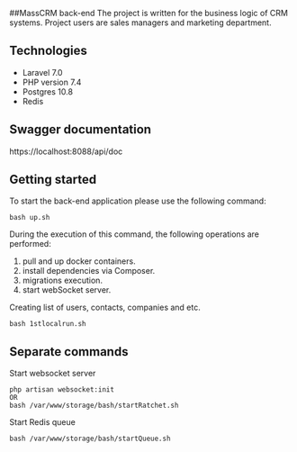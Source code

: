 ##MassCRM back-end
The project is written for the business logic of CRM systems. Project users are sales managers and marketing department.

## Technologies
* Laravel 7.0
* PHP version 7.4
* Postgres 10.8
* Redis

## Swagger documentation

https://localhost:8088/api/doc

## Getting started

To start the back-end application please use the following command:

```text
bash up.sh
```

During the execution of this command, the following operations are performed:
1. pull and up docker containers.
2. install dependencies via Composer.
3. migrations execution.
4. start webSocket server.

Creating list of users, contacts, companies and etc.

```text
bash 1stlocalrun.sh
```

## Separate commands

Start websocket server

```text
php artisan websocket:init
OR
bash /var/www/storage/bash/startRatchet.sh
```

Start Redis queue

```text
bash /var/www/storage/bash/startQueue.sh
```
